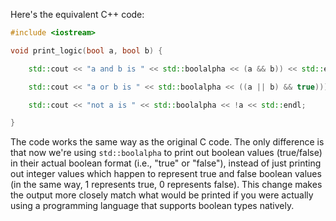 Here's the equivalent C++ code:

```cpp
#include <iostream>

void print_logic(bool a, bool b) {

    std::cout << "a and b is " << std::boolalpha << (a && b)) << std::endl;

    std::cout << "a or b is " << std::boolalpha << ((a || b) && true))) << std::endl;

    std::cout << "not a is " << std::boolalpha << !a << std::endl;

}
```
The code works the same way as the original C code. The only difference is that now we're using `std::boolalpha` to print out boolean values (true/false) in their actual boolean format (i.e., "true" or "false"), instead of just printing out integer values which happen to represent true and false boolean values (in the same way, 1 represents true, 0 represents false). This change makes the output more closely match what would be printed if you were actually using a programming language that supports boolean types natively.
